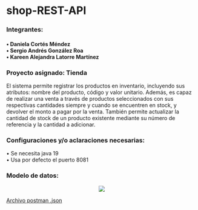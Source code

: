 # shop-REST-API



<h3> Integrantes: </h3>
<h4>• Daniela Cortés Méndez <br>
• Sergio Andrés González Roa <br>
• Kareen Alejandra Latorre Martínez </h4>

<h3> Proyecto asignado: Tienda</h3> 
<p>El sistema permite registrar los productos en inventario, incluyendo sus atributos: nombre del producto, código y valor unitario. Además, es capaz de realizar una venta a través de productos seleccionados con sus respectivas cantidades siempre y cuando se encuentren en stock, y devolver el monto a pagar por la venta. También permite actualizar la cantidad de stock de un producto existente mediante su número de referencia y la cantidad a adicionar.</p>

<h3>Configuraciones y/o aclaraciones necesarias:</h3>
<p>• Se necesita java 19 <br>
• Usa por defecto el puerto 8081</p>


<h3>Modelo de datos:</h3>

<p align="center">
  <img src="https://user-images.githubusercontent.com/105022427/222629574-07c70d28-eaed-4ece-a2ac-6b79a17408fe.png">
</p>

[Archivo postman .json](https://github.com/SAGR2003/shop-REST/tree/master/tienda/src/main/java/com/shop/postman)

